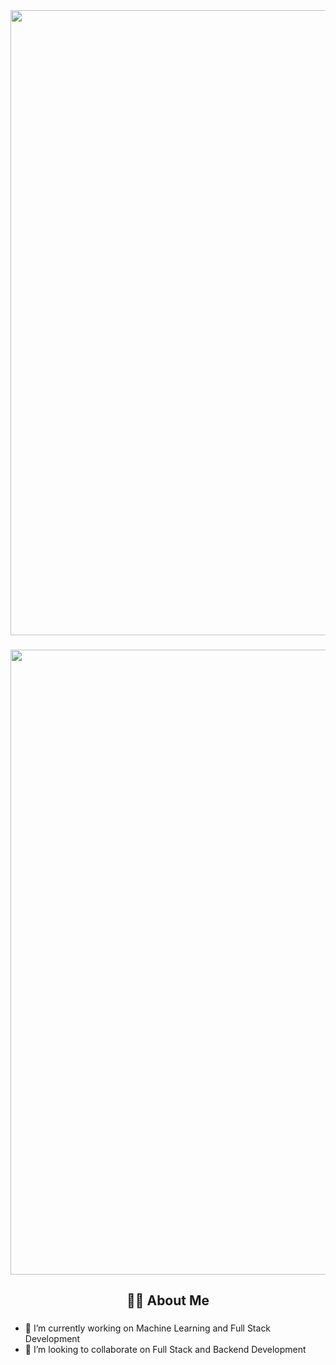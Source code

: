 <div align="center">
  <img  align="center" width="1000"src="https://user-images.githubusercontent.com/94922914/233506434-36031a8f-41f2-4c8d-9252-3624edfb0953.gif"/>

  ###

  <img width="1000" src="https://readme-typing-svg.herokuapp.com?font=JetBrains+Mono&weight=600&size=30&duration=3000&color=d2a8ff&width=535&lines=Hello+there%2C+I'm+Ketan+Saini++%F0%9F%91%8B;Let's+Connect!"/>
</div>

<h2 align="center">👩‍💻  About Me</h2>

###

- 🔭 I’m currently working on Machine Learning and Full Stack Development
- 👯 I’m looking to collaborate on Full Stack and Backend Development


<!-- hr style="border: none; height: 2px; background-color: #d2d2d2; width: 100%; margin-bottom: 30px; margin-top: 5px">
